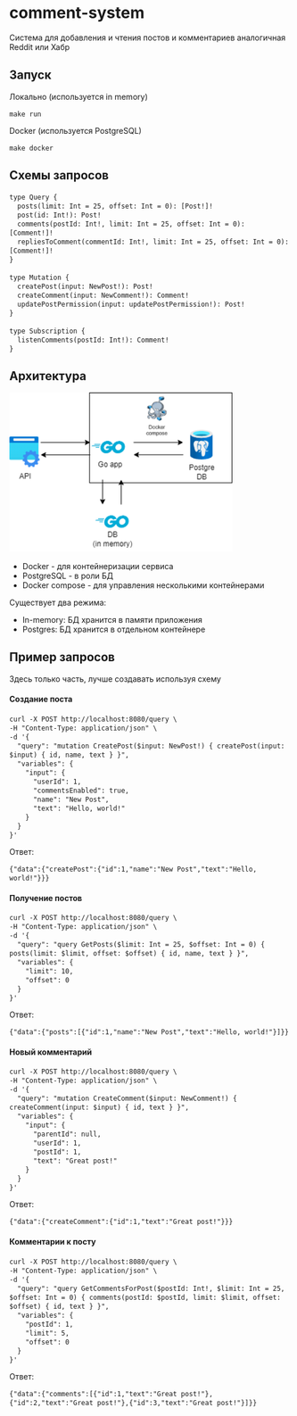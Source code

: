 # comment-system
Система для добавления и чтения постов и комментариев аналогичная Reddit или Хабр

## Запуск

Локально (используется in memory)
```
make run
```

Docker (используется PostgreSQL)
```
make docker
```
## Схемы запросов

```(GrphQL)
type Query {
  posts(limit: Int = 25, offset: Int = 0): [Post!]!
  post(id: Int!): Post!
  comments(postId: Int!, limit: Int = 25, offset: Int = 0): [Comment!]!
  repliesToComment(commentId: Int!, limit: Int = 25, offset: Int = 0): [Comment!]!
}

type Mutation {
  createPost(input: NewPost!): Post!
  createComment(input: NewComment!): Comment!
  updatePostPermission(input: updatePostPermission!): Post!
}

type Subscription {
  listenComments(postId: Int!): Comment!
}
```

## Архитектура
<img src="docs/Architecture.png" alt="drawing" width="400"/>

* Docker - для контейнеризации сервиса
* PostgreSQL - в роли БД
* Docker compose - для управления несколькими контейнерами

Существует два режима:

* In-memory: БД хранится в памяти приложения
* Postgres: БД хранится в отдельном контейнере

## Пример запросов
Здесь только часть, лучше создавать используя схему

####  Создание поста
```
curl -X POST http://localhost:8080/query \
-H "Content-Type: application/json" \
-d '{
  "query": "mutation CreatePost($input: NewPost!) { createPost(input: $input) { id, name, text } }",
  "variables": {
    "input": {
      "userId": 1,
      "commentsEnabled": true,
      "name": "New Post",
      "text": "Hello, world!"
    }
  }
}'
```
Ответ:
```
{"data":{"createPost":{"id":1,"name":"New Post","text":"Hello, world!"}}}
```

####  Получение постов
```
curl -X POST http://localhost:8080/query \
-H "Content-Type: application/json" \
-d '{
  "query": "query GetPosts($limit: Int = 25, $offset: Int = 0) { posts(limit: $limit, offset: $offset) { id, name, text } }",
  "variables": {
    "limit": 10,
    "offset": 0
  }
}'
```
Ответ:
```
{"data":{"posts":[{"id":1,"name":"New Post","text":"Hello, world!"}]}}
```

####  Новый комментарий
```
curl -X POST http://localhost:8080/query \
-H "Content-Type: application/json" \
-d '{
  "query": "mutation CreateComment($input: NewComment!) { createComment(input: $input) { id, text } }",
  "variables": {
    "input": {
      "parentId": null,
      "userId": 1,
      "postId": 1,
      "text": "Great post!"
    }
  }
}'
```
Ответ:
```
{"data":{"createComment":{"id":1,"text":"Great post!"}}}
```

####  Комментарии к посту
```
curl -X POST http://localhost:8080/query \
-H "Content-Type: application/json" \
-d '{
  "query": "query GetCommentsForPost($postId: Int!, $limit: Int = 25, $offset: Int = 0) { comments(postId: $postId, limit: $limit, offset: $offset) { id, text } }",
  "variables": {
    "postId": 1,
    "limit": 5,
    "offset": 0
  }
}'
```
Ответ:
```
{"data":{"comments":[{"id":1,"text":"Great post!"},{"id":2,"text":"Great post!"},{"id":3,"text":"Great post!"}]}}
```